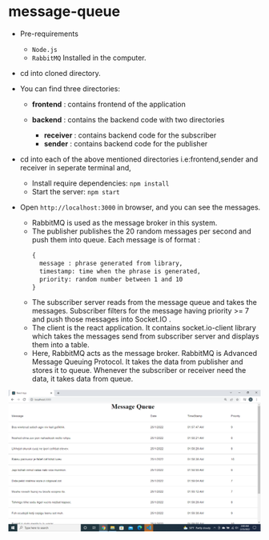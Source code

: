 # message-queue

- Pre-requirements
  - ` Node.js `
  - `RabbitMQ`
    Installed in the computer.
- cd into cloned directory.

- You can find three directories:

  - **frontend** : contains frontend of the application

  - **backend** : contains the backend code with two directories
    - **receiver** : contains backend code for the subscriber
    - **sender** : contains backend code for the publisher

- cd into each of the above mentioned directories i.e:frontend,sender and receiver in seperate terminal and,

  - Install require dependencies:
    `npm install`
  - Start the server:
    `npm start`

- Open `http://localhost:3000` in browser, and you can see the messages.

  - RabbitMQ is used as the message broker in this system.
  - The publisher publishes the 20 random messages per second and push them into queue. Each message is of format :
    ```
    {
      message : phrase generated from library,
      timestamp: time when the phrase is generated,
      priority: random number between 1 and 10
    }
    ```
  - The subscriber server reads from the message queue and takes the messages. Subscriber filters for the message having priority >= 7 and push those messages into Socket.IO .
  - The client is the react application. It contains socket.io-client library which takes the messages send from subscriber server and displays them into a table.
  - Here, RabbitMQ acts as the message broker. RabbitMQ is Advanced Message Queuing Protocol. It takes the data from publisher and stores it to queue. Whenever the subscriber or receiver need the data, it takes data from queue.

![screenshot](./Screenshot.png)
